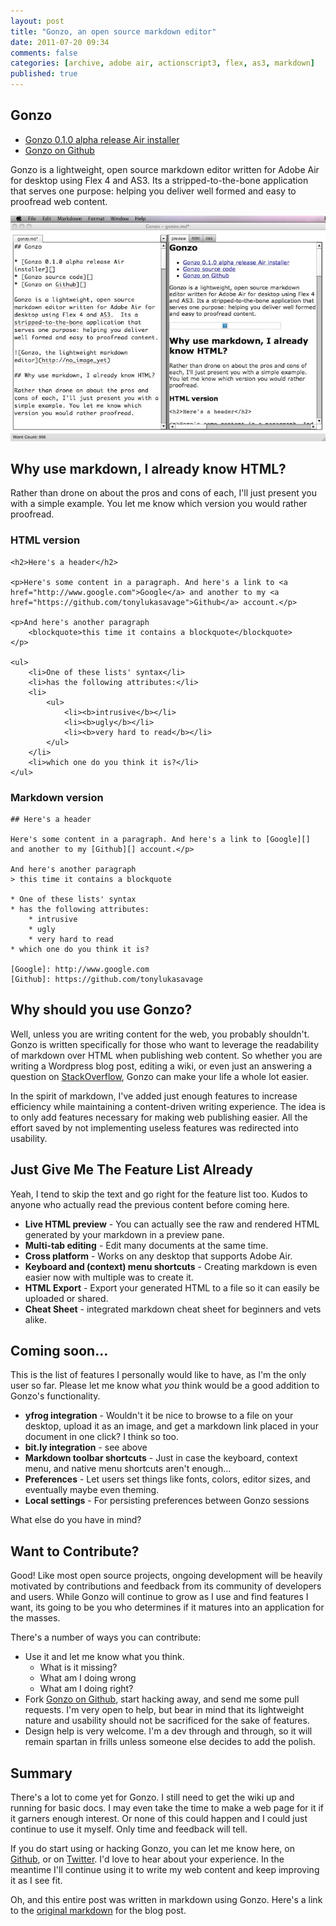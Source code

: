 ```yaml
---
layout: post
title: "Gonzo, an open source markdown editor"
date: 2011-07-20 09:34
comments: false
categories: [archive, adobe air, actionscript3, flex, as3, markdown]
published: true
---
```


<h2>Gonzo</h2>

<ul>
<li><a href="https://github.com/downloads/tonylukasavage/Gonzo/Gonzo_0.1.0_alpha.air">Gonzo 0.1.0 alpha release Air installer</a></li>
<li><a href="https://github.com/tonylukasavage/Gonzo">Gonzo on Github</a></li>
</ul>

<p>Gonzo is a lightweight, open source markdown editor written for Adobe Air for desktop using Flex 4 and AS3.  Its a stripped-to-the-bone application that serves one purpose: helping you deliver well formed and easy to proofread web content.</p>

<p><img src="/images/gonzo_final.jpg" alt="Gonzo, the lightweight markdown editor" title="" /></p>

<h2>Why use markdown, I already know HTML?</h2>

<p>Rather than drone on about the pros and cons of each, I'll just present you with a simple example. You let me know which version you would rather proofread.</p>

<h3>HTML version</h3>

```
<h2>Here's a header</h2>

<p>Here's some content in a paragraph. And here's a link to <a href="http://www.google.com">Google</a> and another to my <a href="https://github.com/tonylukasavage">Github</a> account.</p>

<p>And here's another paragraph
    <blockquote>this time it contains a blockquote</blockquote>
</p>

<ul>
    <li>One of these lists' syntax</li>
    <li>has the following attributes:</li>
    <li>
        <ul>
            <li><b>intrusive</b></li>
            <li><b>ugly</b></li>
            <li><b>very hard to read</b></li>
        </ul>
    </li>
    <li>which one do you think it is?</li>
</ul>
```

<h3>Markdown version</h3>

```
## Here's a header

Here's some content in a paragraph. And here's a link to [Google][] and another to my [Github][] account.</p>

And here's another paragraph
> this time it contains a blockquote

* One of these lists' syntax
* has the following attributes:
    * intrusive
    * ugly
    * very hard to read
* which one do you think it is?

[Google]: http://www.google.com
[Github]: https://github.com/tonylukasavage
```

<h2>Why should you use Gonzo?</h2>

<p>Well, unless you are writing content for the web, you probably shouldn't.  Gonzo is written specifically for those who want to leverage the readability of markdown over HTML when publishing web content.  So whether you are writing a Wordpress blog post, editing a wiki, or even just an answering a question on <a href="http://stackoverflow.com">StackOverflow</a>, Gonzo can make your life a whole lot easier.</p>

<p>In the spirit of markdown, I've added just enough features to increase efficiency while maintaining a content-driven writing experience. The idea is to only add features necessary for making web publishing easier.  All the effort saved by not implementing useless features was redirected into usability.</p>

<h2>Just Give Me The Feature List Already</h2>

<p>Yeah, I tend to skip the text and go right for the feature list too. Kudos to anyone who actually read the previous content before coming here.</p>

<ul>
<li><strong>Live HTML preview</strong> - You can actually see the raw and rendered HTML generated by your markdown in a preview pane.</li>
<li><strong>Multi-tab editing</strong> - Edit many documents at the same time.</li>
<li><strong>Cross platform</strong> - Works on any desktop that supports Adobe Air. </li>
<li><strong>Keyboard and (context) menu shortcuts</strong> - Creating markdown is even easier now with multiple was to create it.</li>
<li><strong>HTML Export</strong> - Export your generated HTML to a file so it can easily be uploaded or shared.</li>
<li><strong>Cheat Sheet</strong> - integrated markdown cheat sheet for beginners and vets alike.</li>
</ul>

<h2>Coming soon...</h2>

<p>This is the list of features I personally would like to have, as I'm the only user so far. Please let me know what <em>you</em> think would be a good addition to Gonzo's functionality.</p>

<ul>
<li><strong>yfrog integration</strong> - Wouldn't it be nice to browse to a file on your desktop, upload it as an image, and get a markdown link placed in your document in one click?  I think so too.</li>
<li><strong>bit.ly integration</strong> - see above </li>
<li><strong>Markdown toolbar shortcuts</strong> - Just in case the keyboard, context menu, and native menu shortcuts aren't enough...</li>
<li><strong>Preferences</strong> - Let users set things like fonts, colors, editor sizes, and eventually maybe even theming. </li>
<li><strong>Local settings</strong> - For persisting preferences between Gonzo sessions</li>
</ul>

<p>What else do you have in mind?</p>

<h2>Want to Contribute?</h2>

<p>Good! Like most open source projects, ongoing development will be heavily motivated by contributions and feedback from its community of developers and users. While Gonzo will continue to grow as I use and find features I want, its going to be you who determines if it matures into an application for the masses.</p>

<p>There's a number of ways you can contribute:</p>

<ul>
<li>Use it and let me know what you think.
<ul><li>What is it missing?</li>
<li>What am I doing wrong</li>
<li>What am I doing right?</li></ul></li>
<li>Fork <a href="https://github.com/tonylukasavage/Gonzo">Gonzo on Github</a>, start hacking away, and send me some pull requests. I'm very open to help, but bear in mind that its lightweight nature and usability should not be sacrificed for the sake of features.</li>
<li>Design help is very welcome. I'm a dev through and through, so it will remain spartan in frills unless someone else decides to add the polish.</li>
</ul>

<h2>Summary</h2>

<p>There's a lot to come yet for Gonzo. I still need to get the wiki up and running for basic docs.  I may even take the time to make a web page for it if it garners enough interest. Or none of this could happen and I could just continue to use it myself. Only time and feedback will tell.</p>

<p>If you do start using or hacking Gonzo, you can let me know here, on <a href="https://github.com/tonylukasavage/Gonzo">Github</a>, or on <a href="http://twitter.com/tonylukasavage">Twitter</a>.  I'd love to hear about your experience. In the meantime I'll continue using it to write my web content and keep improving it as I see fit.</p>

<p>Oh, and this entire post was written in markdown using Gonzo.  Here's a link to the <a href="http://savagelook.com/misc/gonzo.md.text">original markdown</a> for the blog post.</p>